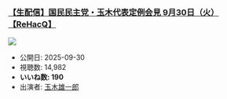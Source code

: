 ### [【生配信】国民民主党・玉木代表定例会見 9月30日（火）【ReHacQ】](https://www.youtube.com/watch?v=0J15Wy4x6eU)
[![](https://img.youtube.com/vi/0J15Wy4x6eU/sddefault.jpg)](https://www.youtube.com/watch?v=0J15Wy4x6eU)
-   公開日: 2025-09-30
-   視聴数: 14,982
-   **いいね数: 190**
-   出演者: [玉木雄一郎](/rehacq_fan/people/玉木雄一郎 "wikilink")
